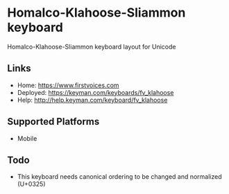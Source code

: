 Homalco-Klahoose-Sliammon keyboard
======================

Homalco-Klahoose-Sliammon keyboard layout for Unicode

Links
-----

 * Home:     <https://www.firstvoices.com>
 * Deployed: <https://keyman.com/keyboards/fv_klahoose>
 * Help:     <http://help.keyman.com/keyboard/fv_klahoose>
 
Supported Platforms
-------------------

 * Mobile

Todo
----

 * This keyboard needs canonical ordering to be changed and normalized (U+0325)
 